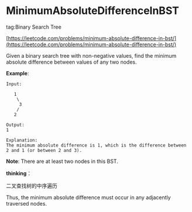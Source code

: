# MinimumAbsoluteDifferenceInBST #

tag:Binary Search Tree

[https://leetcode.com/problems/minimum-absolute-difference-in-bst/](https://leetcode.com/problems/minimum-absolute-difference-in-bst/)

Given a binary search tree with non-negative values, find the minimum absolute difference between values of any two nodes.

**Example**:

	Input:
	
	   1
	    \
	     3
	    /
	   2
	
	Output:
	1
	
	Explanation:
	The minimum absolute difference is 1, which is the difference between 2 and 1 (or between 2 and 3).

**Note**: There are at least two nodes in this BST.

**thinking**：

二叉查找树的中序遍历

Thus, the minimum absolute difference must occur in any adjacently traversed nodes.
